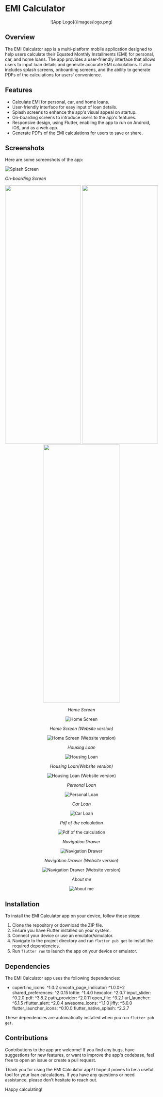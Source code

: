 # EMI Calculator

<div align="center">
![App Logo](/Images/logo.png)
</div>

## Overview

The EMI Calculator app is a multi-platform mobile application designed to help users calculate their Equated Monthly Installments (EMI) for personal, car, and home loans. The app provides a user-friendly interface that allows users to input loan details and generate accurate EMI calculations. It also includes splash screens, onboarding screens, and the ability to generate PDFs of the calculations for users' convenience.

## Features

- Calculate EMI for personal, car, and home loans.
- User-friendly interface for easy input of loan details.
- Splash screens to enhance the app's visual appeal on startup.
- On-boarding screens to introduce users to the app's features.
- Responsive design, using Flutter, enabling the app to run on Android, iOS, and as a web app.
- Generate PDFs of the EMI calculations for users to save or share.

## Screenshots

Here are some screenshots of the app:

![Splash Screen](/Images/splash.jpg)

*On-boarding Screen*

<div align="center">
    <img src="/Images/ob 1.jpg" height = "850" width="250"/>
    <img src="/Images/ob 2.jpg" height = "850" width="250"/>
    <img src="/Images/ob 3.jpg" height = "850"width="250"/>

*Home Screen*

![Home Screen](/Images/homescreen.jpg)

*Home Screen (Website version)*

![Home Screen (Website version)](/Images/home.jpg)

*Housing Loan*

![Housing Loan](/Images/housing.jpg)

*Housing Loan(Website version)*

![Housing Loan (Website version)](/Images/hous.jpg)

*Personal Loan*

![Personal Loan](/Images/personal.jpg)

*Car Loan*

![Car Loan](/Images/car.jpg)

*Pdf of the calculation*

![Pdf of the calculation](/Images/pdf.jpg)

*Navigation Drawer*

![Navigation Drawer](/Images/naviagtion.jpg)

*Navigation Drawer (Website version)*

![Navigation Drawer (Website version)](/Images/navweb.jpg)

*About me*

![About me](/Images/abtme.jpg)

</div>

## Installation

To install the EMI Calculator app on your device, follow these steps:

1. Clone the repository or download the ZIP file.
2. Ensure you have Flutter installed on your system.
3. Connect your device or use an emulator/simulator.
4. Navigate to the project directory and run `flutter pub get` to install the required dependencies.
5. Run `flutter run` to launch the app on your device or emulator.

## Dependencies

The EMI Calculator app uses the following dependencies:

- cupertino_icons: ^1.0.2
  smooth_page_indicator: ^1.0.0+2
  shared_preferences: ^2.0.15
  lottie: ^1.4.0
  hexcolor: ^2.0.7
  input_slider: ^0.2.0
  pdf: ^3.8.2
  path_provider: ^2.0.11
  open_file: ^3.2.1
  url_launcher: ^6.1.5
  rflutter_alert: ^2.0.4
  awesome_icons: ^1.1.0
  jiffy: ^5.0.0
  flutter_launcher_icons: ^0.10.0
  flutter_native_splash: ^2.2.7

These dependencies are automatically installed when you run `flutter pub get`.

## Contributions

Contributions to the app are welcome! If you find any bugs, have suggestions for new features, or want to improve the app's codebase, feel free to open an issue or create a pull request.

Thank you for using the EMI Calculator app! I hope it proves to be a useful tool for your loan calculations. If you have any questions or need assistance, please don't hesitate to reach out.

Happy calculating!

